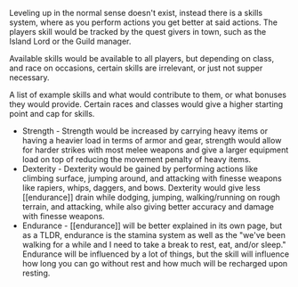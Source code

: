 Leveling up in the normal sense doesn't exist, instead there is a skills system, where as you perform actions you get better at said actions. The players skill would be tracked by the quest givers in town, such as the Island Lord or the Guild manager. 

Available skills would be available to all players, but depending on class, and race on occasions, certain skills are irrelevant, or just not supper necessary. 

A list of example skills and what would contribute to them, or what bonuses they would provide. Certain races and classes would give a higher starting point and cap for skills. 
- Strength - Strength would be increased by carrying heavy items or having a heavier load in terms of armor and gear, strength would allow for harder strikes with most melee weapons and give a larger equipment load on top of reducing the movement penalty of heavy items. 
- Dexterity - Dexterity would be gained by performing actions like climbing surface, jumping around, and attacking with finesse weapons like rapiers, whips, daggers, and bows. Dexterity would give less [[endurance]] drain while dodging, jumping, walking/running on rough terrain, and attacking, while also giving better accuracy and damage with finesse weapons. 
- Endurance - [[endurance]] will be better explained in its own page, but as a TLDR, endurance is the stamina system as well as the "we've been walking for a while and I need to take a break to rest, eat, and/or sleep." Endurance will be influenced by a lot of things, but the skill will influence how long you can go without rest and how much will be recharged upon resting. 